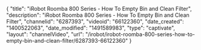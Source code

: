 {
    "title": "iRobot Roomba 800 Series - How To Empty Bin and Clean Filter",
    "description": "iRobot Roomba 800 Series - How To Empty Bin and Clean Filter",
    "channelid": "6287393",
    "videoid": "66122360",
    "date_created": "1400522063",
    "date_modified": "1491589983",
    "type": "captivate",
    "layout": "channelVideo",
    "url": "\/irobot\/irobot-roomba-800-series-how-to-empty-bin-and-clean-filter\/6287393-66122360"
}